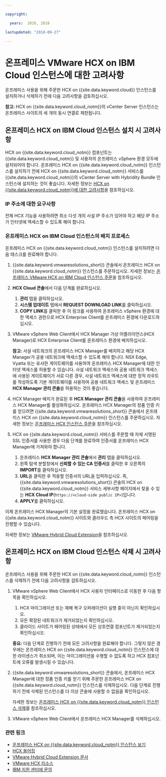 ```yaml
---

copyright:

  years:  2016, 2018

lastupdated: "2018-09-27"

---
```


# 온프레미스 VMware HCX on IBM Cloud 인스턴스에 대한 고려사항

온프레미스 사용을 위해 주문한 HCX on {{site.data.keyword.cloud}} 인스턴스를 설치하거나 삭제하기 전에 다음 고려사항을 검토하십시오.

**참고:** HCX on {{site.data.keyword.cloud_notm}}의 vCenter Server 인스턴스는 온프레미스 사이트의 세 개의 동시 연결로 제한됩니다.

## 온프레미스 HCX on IBM Cloud 인스턴스 설치 시 고려사항

HCX on {{site.data.keyword.cloud_notm}} 컴포넌트는 {{site.data.keyword.cloud_notm}} 및 사용자의 온프레미스 vSphere 환경 모두에 설치되어야 합니다. 온프레미스 HCX on {{site.data.keyword.cloud_notm}} 인스턴스를 설치하기 전에 HCX on {{site.data.keyword.cloud_notm}} 서비스를 {{site.data.keyword.cloud_notm}}의 vCenter Server with Hybridity Bundle 인스턴스에 설치하는 것이 좋습니다. 자세한 정보는 [HCX on {{site.data.keyword.cloud_notm}}에 대한 고려사항](../services/hcx_considerations.html)을 참조하십시오.

### IP 주소에 대한 요구사항

전체 HCX 기능을 사용하려면 최소 다섯 개의 사설 IP 주소가 있어야 하고 해당 IP 주소가 인터넷에 액세스할 수 있도록 해야 합니다.

### 온프레미스 HCX on IBM Cloud 인스턴스의 배치 프로세스

온프레미스 HCX on {{site.data.keyword.cloud_notm}} 인스턴스를 설치하려면 다음 태스크를 완료해야 합니다.
1. {{site.data.keyword.vmwaresolutions_short}} 콘솔에서 온프레미스 HCX on {{site.data.keyword.cloud_notm}} 인스턴스를 주문하십시오. 자세한 정보는 [온프레미스 VMware HCX on IBM Cloud 인스턴스 주문](standalone_orderingserviceinstances.html)을 참조하십시오.
2. **HCX Cloud 콘솔**에서 다음 단계를 완료하십시오.
    1. **관리** 탭을 클릭하십시오.
    2. **시스템 업데이트** 탭에서 **REQUEST DOWNLOAD LINK**를 클릭하십시오.
    3. **COPY LINK**를 클릭한 후 이 링크를 사용하여 온프레미스 vSphere 환경에 대한 액세스 권한으로 HCX Enterprise Client를 온프레미스 환경에 다운로드하십시오.
3. VMware vSphere Web Client에서 HCX Manager 가상 어플라이언스(HCX Manager)로 HCX Enterprise Client를 온프레미스 환경에 배치하십시오.

   **참고:** 사설 네트워크의 온프레미스 HCX Manager를 배치하고 해당 HCX Manager가 공용 네트워크에 액세스할 수 있도록 해야 합니다. NSX Edge, Vyatta 또는 유사한 게이트웨이를 사용하여 온프레미스 HCX Manager에 대한 인터넷 액세스를 허용할 수 있습니다. 사설 네트워크 액세스와 공용 네트워크 액세스에 사용된 게이트웨이가 서로 다른 경우, 사설 네트워크 액세스에 대한 정적 라우트를 작성하도록 기본 게이트웨이를 사용하여 공용 네트워크 액세스 및 온프레미스 **HCX Manager 관리 콘솔**을 허용하는 것이 좋습니다.
4. HCX Manager 배치가 완료된 후 **HCX Manager 관리 콘솔**을 사용하여 온프레미스 HCX Manager를 활성화하십시오. 온프레미스 HCX Manager의 정품 인증 키를 얻으려면 {{site.data.keyword.vmwaresolutions_short}} 콘솔에서 온프레미스 HCX on {{site.data.keyword.cloud_notm}} 인스턴스를 주문하십시오. 자세한 정보는 [온프레미스 HCX 인스턴스 주문](../services/standalone_orderingserviceinstances.html)을 참조하십시오.
5. HCX on {{site.data.keyword.cloud_notm}} 서비스를 주문할 때 자체 서명된 SSL 인증서를 사용한 경우 다음 단계를 완료하여 인증서를 온프레미스 HCX Manager에 가져와야 합니다.
    1. 온프레미스 **HCX Manager 관리 콘솔**에서 **관리** 탭을 클릭하십시오.
    2. 왼쪽 탐색 분할창에서 **신뢰할 수 있는 CA 인증서**를 클릭한 후 오른쪽의 **IMPORT**를 클릭하십시오.
    3. **URL**을 클릭한 후 적용할 인증서의 URL을 입력하십시오. 즉, {{site.data.keyword.vmwaresolutions_short}} 콘솔의 HCX on {{site.data.keyword.cloud_notm}} 서비스 세부사항 페이지에서 찾을 수 있는 **HCX Cloud IP**(``https://<cloud-side public IP>``)입니다.
    4. **APPLY**를 클릭하십시오.

이제 온프레미스 HCX Manager의 기본 설정을 완료했습니다. 온프레미스 HCX on {{site.data.keyword.cloud_notm}} 사이트와 클라우드 측 HCX 사이트의 페어링을 진행할 수 있습니다.

자세한 정보는 [VMware Hybrid Cloud Extension](https://cloud.vmware.com/vmware-hcx)을 참조하십시오.

## 온프레미스 HCX on IBM Cloud 인스턴스 삭제 시 고려사항

온프레미스 사용을 위해 주문한 HCX on {{site.data.keyword.cloud_notm}} 인스턴스를 삭제하기 전에 다음 고려사항을 검토하십시오.
1. VMware vSphere Web Client에서 HCX 사용자 인터페이스로 이동한 후 다음 항목을 확인하십시오.
    1. HCX 마이그레이션 또는 재해 복구 오퍼레이션이 실행 중이 아닌지 확인하십시오.
    2. 모든 확장된 네트워크가 제거되었는지 확인하십시오.
    3. 클라이드 사이트가 페어링된 상태에서 모든 상호연결 컴포넌트가 제거되었는지 확인하십시오.

   **중요:** 다음 단계로 진행하기 전에 모든 고려사항을 완료해야 합니다. 그렇지 않은 경우에는 온프레미스 HCX on {{site.data.keyword.cloud_notm}} 인스턴스에 대한 라이센스가 취소되며, 이는 마이그레이션을 수행할 수 없도록 하고 HCX 컴포넌트에 오류를 발생시킬 수 있습니다.  
2. {{site.data.keyword.vmwaresolutions_short}} 콘솔에서, 온프레미스 HCX Manager에 대한 정품 인증 키를 얻기 위해 주문한 온프레미스 HCX on {{site.data.keyword.cloud_notm}} 인스턴스를 삭제하십시오. 다음 단계로 진행하기 전에 삭제된 인스턴스를 더 이상 콘솔에 사용할 수 없음을 확인하십시오.

   자세한 정보는 [온프레미스 HCX on {{site.data.keyword.cloud_notm}} 인스턴스 삭제](../services/standalone_deletingserviceinstances.html)를 참조하십시오.
3. VMware vSphere Web Client에서 온프레미스 HCX Manager를 삭제하십시오.

### 관련 링크

* [온프레미스 HCX on {{site.data.keyword.cloud_notm}} 인스턴스 보기](../services/standalone_viewingserviceinstances.html)
* [HCX 용어집](hcx_glossary.html)
* [VMware Hybrid Cloud Extension 문서](https://hcx.vmware.com/#vm-documentation)
* [VMware HCX 리소스](https://hcx.vmware.com/#/docs)
* [IBM 지원 센터에 문의](../vmonic/trbl_support.html)
